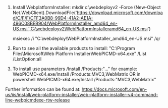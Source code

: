 1. Install WebplatformInstaller:
  mkdir c:\webdeployv2 -Force
    (New-Object Net.WebClient).DownloadFile('https://download.microsoft.com/download/C/F/F/CFF3A0B8-99D4-41A2-AE1A-496C08BEB904/WebPlatformInstaller_amd64_en-US.msi','C:\webdeployv2\WebPlatformInstalleramd64_en-US.msi')
    
    msiexec /i "C:\webdeploy\WebPlatformInstaller_amd64_en-US.msi" /qr
    
2.  Run to see all the available products to install:
"C:\Program Files\Microsoft\Web Platform Installer\WebPICMD-x64.exe" /List /ListOption:all

3.  To install use parameters /Install /Products:"..."
for example: WebPICMD-x64.exe/Install /Products:MVC3,WebMatrix OR in powershell WebPICMD-x64.exe/Install /Products:"MVC3,WebMatrix"

Further information can be found at: https://docs.microsoft.com/en-us/iis/install/web-platform-installer/web-platform-installer-v4-command-line-webpicmdexe-rtw-release